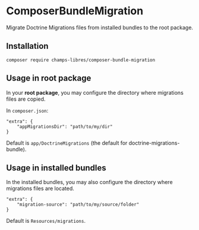 # ComposerBundleMigration

Migrate Doctrine Migrations files from installed bundles to the root package.

Installation
-------------

`composer require champs-libres/composer-bundle-migration`

Usage in root package
---------------------

In your **root package**, you may configure the directory where migrations files 
are copied.

In `composer.json`:

```
"extra": {
    "appMigrationsDir": "path/to/my/dir"
}
```

Default is `app/DoctrineMigrations` (the default for doctrine-migrations-bundle).

Usage in installed bundles
----------------------------

In the installed bundles, you may also configure the directory where migrations files
are located. 

```
"extra": {
    "migration-source": "path/to/my/source/folder"
}
```

Default is `Resources/migrations`.
